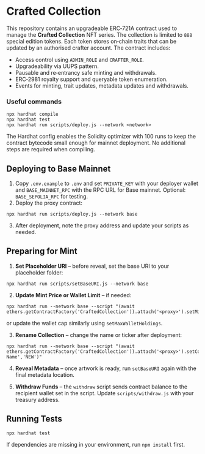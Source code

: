 # Crafted Collection

This repository contains an upgradeable ERC‑721A contract used to manage the **Crafted Collection** NFT series. The collection is limited to `888` special edition tokens. Each token stores on‑chain traits that can be updated by an authorised crafter account. The contract includes:

* Access control using `ADMIN_ROLE` and `CRAFTER_ROLE`.
* Upgradeability via UUPS pattern.
* Pausable and re‑entrancy safe minting and withdrawals.
* ERC‑2981 royalty support and queryable token enumeration.
* Events for minting, trait updates, metadata updates and withdrawals.

### Useful commands

```shell
npx hardhat compile
npx hardhat test
npx hardhat run scripts/deploy.js --network <network>
```

The Hardhat config enables the Solidity optimizer with 100 runs to keep the
contract bytecode small enough for mainnet deployment. No additional steps are
required when compiling.

## Deploying to Base Mainnet

1. Copy `.env.example` to `.env` and set `PRIVATE_KEY` with your deployer wallet and `BASE_MAINNET_RPC` with the RPC URL for Base mainnet. Optional: `BASE_SEPOLIA_RPC` for testing.
2. Deploy the proxy contract:

```shell
npx hardhat run scripts/deploy.js --network base
```

3. After deployment, note the proxy address and update your scripts as needed.

## Preparing for Mint

1. **Set Placeholder URI** – before reveal, set the base URI to your placeholder folder:

```shell
npx hardhat run scripts/setBaseURI.js --network base
```

2. **Update Mint Price or Wallet Limit** – if needed:

```shell
npx hardhat run --network base --script "(await ethers.getContractFactory('CraftedCollection')).attach('<proxy>').setMintPrice(ethers.parseEther('0.05'))"
```

or update the wallet cap similarly using `setMaxWalletHoldings`.

3. **Rename Collection** – change the name or ticker after deployment:

```shell
npx hardhat run --network base --script "(await ethers.getContractFactory('CraftedCollection')).attach('<proxy>').setCollectionDetails('New Name','NEW')"
```
4. **Reveal Metadata** – once artwork is ready, run `setBaseURI` again with the final metadata location.

5. **Withdraw Funds** – the `withdraw` script sends contract balance to the recipient wallet set in the script. Update `scripts/withdraw.js` with your treasury address.

## Running Tests

```shell
npx hardhat test
```

If dependencies are missing in your environment, run `npm install` first.
